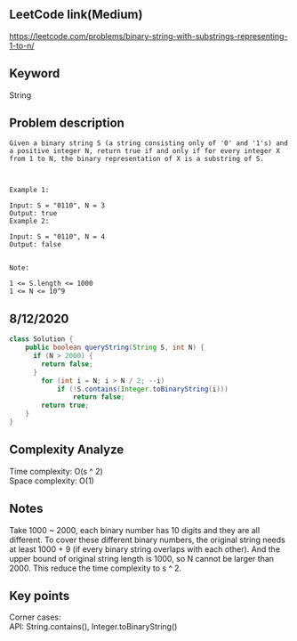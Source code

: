 ## LeetCode link(Medium)
https://leetcode.com/problems/binary-string-with-substrings-representing-1-to-n/

## Keyword
String

## Problem description
```
Given a binary string S (a string consisting only of '0' and '1's) and a positive integer N, return true if and only if for every integer X from 1 to N, the binary representation of X is a substring of S.

 

Example 1:

Input: S = "0110", N = 3
Output: true
Example 2:

Input: S = "0110", N = 4
Output: false
 

Note:

1 <= S.length <= 1000
1 <= N <= 10^9
```
## 8/12/2020 

```java
class Solution {
    public boolean queryString(String S, int N) {
      if (N > 2000) {
        return false;
      }
        for (int i = N; i > N / 2; --i)
            if (!S.contains(Integer.toBinaryString(i)))
                return false;
        return true;
    }
}
```

## Complexity Analyze
Time complexity: O(s ^ 2)  
Space complexity: O(1)

## Notes
Take 1000 ~ 2000, each binary number has 10 digits and they are all different. To cover these different binary numbers, the original string needs at least 1000 + 9 (if every binary string overlaps with each other). And the upper bound of original string length is 1000, so N cannot be larger than 2000. This reduce the time complexity to s ^ 2.

## Key points
Corner cases: \
API: String.contains(), Integer.toBinaryString()
